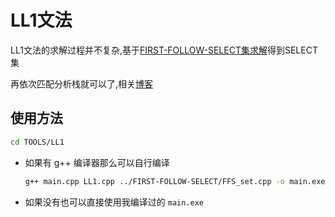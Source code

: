 # LL1文法

LL1文法的求解过程并不复杂,基于[FIRST-FOLLOW-SELECT集求解](../FIRST-FOLLOW-SELECT/README.md)得到SELECT集

再依次匹配分析栈就可以了,相关[博客](https://luzhixing12345.github.io/2022/04/28/%E7%BC%96%E8%AF%91%E5%8E%9F%E7%90%86/%E8%AF%AD%E6%B3%95%E5%88%86%E6%9E%90-%E4%B8%8B/)

## 使用方法

```bash
cd TOOLS/LL1
```

- 如果有 g++ 编译器那么可以自行编译

  ```bash
  g++ main.cpp LL1.cpp ../FIRST-FOLLOW-SELECT/FFS_set.cpp -o main.exe
  ```

- 如果没有也可以直接使用我编译过的 `main.exe`

